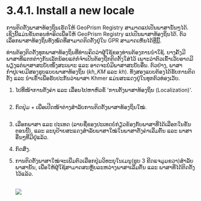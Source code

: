 # 3.4.1. Install a new locale

ການຕິດຕັ້ງພາສາທ້ອງຖິ່ນເຮັດໃຫ້ GeoPrism Registry ສາມາດແປເປັນພາສານັ້ນໆໄດ້. ເຊິ່ງນີ້ແມ່ນຂັ້ນຕອນທໍາອິດເພື່ອໃຫ້ GeoPrism Registry ແປເປັນພາສາທ້ອງຖິ່ນໄດ້. ຕົວເລືອກພາສາທ້ອງຖິ່ນທັງໝົດທີ່ສາມາດຕິດຕັ້ງຢູ່ໃນ GPR ສາມາດເຫັນໄດ້[ທີ່ນີ້](https://www.oracle.com/technetwork/java/javase/java8locales-2095355.html#util-text).

ທ່ານຕ້ອງຕິດຕັ້ງທຸກພາສາທ້ອງຖິ່ນທີ່ທ່ານຄິດວ່າຜູ້ໃຊ້ຂອງທ່ານຕ້ອງການນຳໃຊ້. ບາງຄັ້ງມີພາສາທີ່ແຕກຕ່າງກັນເລັກນ້ອຍແຕ່ກໍຈໍາເປັນຕ້ອງຖືກຕິດຕັ້ງໃສ່ໄວ້ ເພາະວ່າຕົວເຂົ້າເວັບອາດມີພຽງແຕ່ພາສາສະບັບໜຶ່ງສະເພາະ ແລະ ອາດຈະບໍ່ມີພາສາສະບັບອື່ນ. ຕົວຢ່າງ, ພາສາກຳປູເຈຍມີສອງຮູບແບບພາສາທ້ອງຖິ່ນ (_kh\_KM_ ແລະ _kh_). ທັງສອງແບບຕ້ອງໄດ້ຮັບການຕິດຕັ້ງ ແລະ ນໍາເຂົ້າເພື່ອຮັບປະກັນວ່າພາສາ Khmer ແມ່ນສະແດງຢູ່ໃນທຸກຕົວທ່ອງເວັບ.

1.  ໄປທີ່ໜ້າການຕັ້ງຄ່າ ແລະ ເລື່ອນໄປຫາຫົວຂໍ້ 'ການຕັ້ງພາສາທ້ອງຖິ່ນ (Localization)'.

    <figure><img src="https://lh5.googleusercontent.com/-m7NnBGImxdRljo0Z1mqp70oa2tABYEw9--Njc1SrKaljFFm1T1jUUdfTd720avSY0uzkVw9CWtXJxP69q9VrRjO6eu7HRfjFnRnNel9L1ecaCeH9RC9TVAgQU9Z5vLGw7CbcuWaXrs12tHJIMNkzWe1fh9UlsvV71RZ4r8qshmfzBE8UIib_0jH" alt=""><figcaption></figcaption></figure>
2.  ກົດປຸ່ມ + ເພື່ອເປີດໜ້າຕ່າງສໍາລັບການຕິດຕັ້ງພາສາທ້ອງຖິ່ນໃໝ່.

    <figure><img src="https://lh6.googleusercontent.com/PnKbxK7Z4L8Xn1h93cYQ3Tlxi7X9zWF6qUkFErIRT12BtRzWrnAwwFGidBFKMRxuH4qKI1uc4T9XR_4K6lh4T0a1e7j1p7ndvYWSluCYB91IwhgnSmo-sXfOmephmRJ5fSuY70wFRS5lcfvmxB0ceGyxYx1plqsRBLklDVzFgokUTIYzKEI9fKfzow" alt=""><figcaption></figcaption></figure>
3. ເລືອກພາສາ ແລະ ປະເທດ (ລາຍຊື່ຂອງປະເທດບໍ່ກ່ຽວຂ້ອງກັບພາສາທີ່ໄດ້ເລືອກໃນຂັ້ນຕອນນີ້), ແລະ ລະບຸປ້າຍສະແດງສໍາລັບພາສາໃໝ່ໃນພາສາຕັ້ງຄ່າເລີ່ມຕົ້ນ ແລະ ພາສາອື່ນໆທີ່ມີຢູ່ແລ້ວ.
4. ກົດສົ່ງ.
5.  ການຕິດຕັ້ງພາສາໃໝ່ຈະເພີ່ມຕົວເລືອກປຸ່ມວິທະຍຸໃນເມນູ(ຮູບ 3 ຂີດແຈມູມຂວາ)ສໍາລັບພາສານັ້ນ, ເພື່ອໃຫ້ຜູ້ໃຊ້ສາມາດສະຫຼັບລະຫວ່າງພາສາເລີ່ມຕົ້ນ ແລະ ພາສາທີ່ໄດ້ຕິດຕັ້ງໄວ້ແລ້ວ.

    \
    ![](https://lh6.googleusercontent.com/MUEG3mr74QiGrgtcunvqH6hf\_\_1f9aAAP6u1Y948s9xdeanVZ3UdUmyo\_YUzwAU2P6GbUPaK5mGhfjYICStZopdzNJpx-j47cG0e\_JyJMD7xwRDWK91W\_CNbkDCdbfCIeEteh0rbh85vOXErRxKh75WOkyBYG5W8IQOrUdTEKqwj03SxHzPAqr8n3w)
